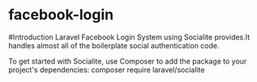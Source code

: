 # facebook-login

#Introduction
Laravel Facebook Login System using Socialite provides.It handles almost all of the boilerplate social authentication code.

To get started with Socialite, use Composer to add the package to your project's dependencies:
         composer require laravel/socialite


